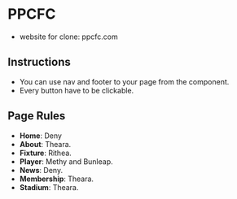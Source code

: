 # PPCFC
- website for clone: ppcfc.com
## Instructions
- You can use nav and footer to your page from the component.
- Every button have to be clickable.
## Page Rules
- **Home**: Deny 
- **About**: Theara.
- **Fixture**: Rithea.
- **Player**: Methy and Bunleap.
- **News**: Deny.
- **Membership**: Theara.
- **Stadium**: Theara.
